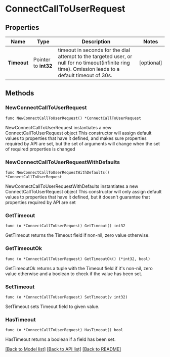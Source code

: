 # ConnectCallToUserRequest

## Properties

Name | Type | Description | Notes
------------ | ------------- | ------------- | -------------
**Timeout** | Pointer to **int32** | timeout in seconds for the dial attempt to the targeted user, or null for no timeout(infinite ring time). Omission leads to a default timeout of 30s.  | [optional]

## Methods

### NewConnectCallToUserRequest

`func NewConnectCallToUserRequest() *ConnectCallToUserRequest`

NewConnectCallToUserRequest instantiates a new ConnectCallToUserRequest object
This constructor will assign default values to properties that have it defined,
and makes sure properties required by API are set, but the set of arguments
will change when the set of required properties is changed

### NewConnectCallToUserRequestWithDefaults

`func NewConnectCallToUserRequestWithDefaults() *ConnectCallToUserRequest`

NewConnectCallToUserRequestWithDefaults instantiates a new ConnectCallToUserRequest object
This constructor will only assign default values to properties that have it defined,
but it doesn't guarantee that properties required by API are set

### GetTimeout

`func (o *ConnectCallToUserRequest) GetTimeout() int32`

GetTimeout returns the Timeout field if non-nil, zero value otherwise.

### GetTimeoutOk

`func (o *ConnectCallToUserRequest) GetTimeoutOk() (*int32, bool)`

GetTimeoutOk returns a tuple with the Timeout field if it's non-nil, zero value otherwise
and a boolean to check if the value has been set.

### SetTimeout

`func (o *ConnectCallToUserRequest) SetTimeout(v int32)`

SetTimeout sets Timeout field to given value.

### HasTimeout

`func (o *ConnectCallToUserRequest) HasTimeout() bool`

HasTimeout returns a boolean if a field has been set.

[[Back to Model list]](../README.md#documentation-for-models) [[Back to API list]](../README.md#documentation-for-api-endpoints) [[Back to README]](../README.md)
